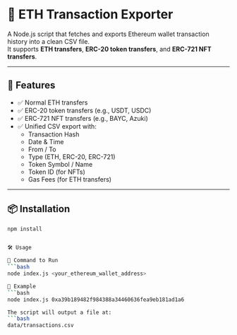 # 🧾 ETH Transaction Exporter

A Node.js script that fetches and exports Ethereum wallet transaction history into a clean CSV file.  
It supports **ETH transfers**, **ERC-20 token transfers**, and **ERC-721 NFT transfers**.

---

## 🚀 Features

- ✅ Normal ETH transfers
- ✅ ERC-20 token transfers (e.g., USDT, USDC)
- ✅ ERC-721 NFT transfers (e.g., BAYC, Azuki)
- ✅ Unified CSV export with:
  - Transaction Hash
  - Date & Time
  - From / To
  - Type (ETH, ERC-20, ERC-721)
  - Token Symbol / Name
  - Token ID (for NFTs)
  - Gas Fees (for ETH transfers)

---

## 📦 Installation

```bash
npm install


🛠 Usage

🔸 Command to Run
```bash
node index.js <your_ethereum_wallet_address>

🔸 Example
```bash
node index.js 0xa39b189482f984388a34460636fea9eb181ad1a6

The script will output a file at:
```bash
data/transactions.csv